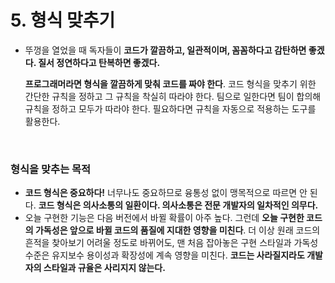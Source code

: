 # 5. 형식 맞추기

+ 뚜껑을 열었을 때 독자들이 **코드가 깔끔하고, 일관적이며, 꼼꼼하다고 감탄하면 좋겠다. 질서 정연하다고 탄복하면 좋겠다.** 

  **프로그래머라면 형식을 깔끔하게 맞춰 코드를 짜야 한다**. 코드 형식을 맞추기 위한 간단한 규칙을 정하고 그 규칙을 착실히 따라야 한다. 팀으로 일한다면 팀이 합의해 규칙을 정하고 모두가 따라야 한다. 필요하다면 규칙을 자동으로 적용하는 도구를 활용한다.

<br />

### 형식을 맞추는 목적

+ **코드 형식은 중요하다!** 너무나도 중요하므로 융통성 없이 맹목적으로 따르면 안 된다. **코드 형식은 의사소통의 일환이다. 의사소통은 전문 개발자의 일차적인 의무다.**
+ 오늘 구현한 기능은 다음 버전에서 바뀔 확률이 아주 높다. 그런데 **오늘 구현한 코드의 가독성은 앞으로 바뀔 코드의 품질에 지대한 영향을 미친다**. 더 이상 원래 코드의 흔적을 찾아보기 어려울 정도로 바뀌어도, 맨 처음 잡아놓은 구현 스타일과 가독성 수준은 유지보수 용이성과 확장성에 계속 영향을 미친다. **코드는 사라질지라도 개발자의 스타일과 규율은 사리지지 않는다.**

<br />

